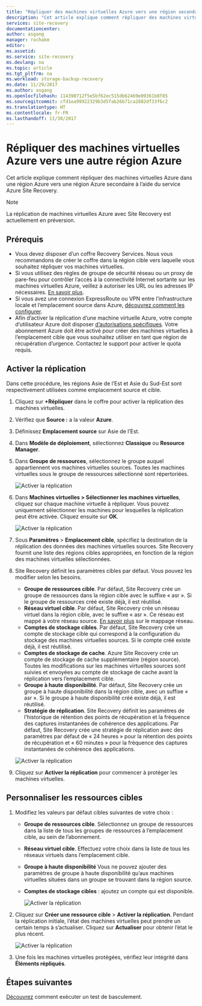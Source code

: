 ```yaml
---
title: "Répliquer des machines virtuelles Azure vers une région secondaire avec Azure Site Recovery | Microsoft Docs"
description: "Cet article explique comment répliquer des machines virtuelles Azure s’exécutant dans une région Azure vers une autre région Azure à l’aide du service Azure Site Recovery."
services: site-recovery
documentationcenter: 
author: asgang
manager: rochakm
editor: 
ms.assetid: 
ms.service: site-recovery
ms.devlang: na
ms.topic: article
ms.tgt_pltfrm: na
ms.workload: storage-backup-recovery
ms.date: 11/29/2017
ms.author: asgang
ms.openlocfilehash: 114390712f5e5bf62ec515db62469e09361b8f85
ms.sourcegitcommit: cfd1ea99922329b3d5fab26b71ca2882df33f6c2
ms.translationtype: HT
ms.contentlocale: fr-FR
ms.lasthandoff: 11/30/2017
---
```

# <a name="replicate-azure-virtual-machines-to-another-azure-region"></a>Répliquer des machines virtuelles Azure vers une autre région Azure


Cet article explique comment répliquer des machines virtuelles Azure dans une région Azure vers une région Azure secondaire à l’aide du service Azure Site Recovery.

>[!NOTE]
>
> La réplication de machines virtuelles Azure avec Site Recovery est actuellement en préversion.

## <a name="prerequisites"></a>Prérequis

* Vous devez disposer d’un coffre Recovery Services. Nous vous recommandons de créer le coffre dans la région cible vers laquelle vous souhaitez répliquer vos machines virtuelles.
* Si vous utilisez des règles de groupe de sécurité réseau ou un proxy de pare-feu pour contrôler l’accès à la connectivité Internet sortante sur les machines virtuelles Azure, veillez à autoriser les URL ou les adresses IP nécessaires. [En savoir plus](./site-recovery-azure-to-azure-networking-guidance.md).
* Si vous avez une connexion ExpressRoute ou VPN entre l’infrastructure locale et l’emplacement source dans Azure, [découvrez comment les configurer](site-recovery-azure-to-azure-networking-guidance.md#guidelines-for-existing-azure-to-on-premises-expressroutevpn-configuration).
* Afin d’activer la réplication d’une machine virtuelle Azure, votre compte d’utilisateur Azure doit disposer [d’autorisations spécifiques](../site-recovery-role-based-linked-access-control.md#permissions-required-to-enable-replication-for-new-virtual-machines).
Votre abonnement Azure doit être activé pour créer des machines virtuelles à l’emplacement cible que vous souhaitez utiliser en tant que région de récupération d’urgence. Contactez le support pour activer le quota requis.

## <a name="enable-replication"></a>Activer la réplication

Dans cette procédure, les régions Asie de l’Est et Asie du Sud-Est sont respectivement utilisées comme emplacement source et cible.

1. Cliquez sur **+Répliquer** dans le coffre pour activer la réplication des machines virtuelles.
2. Vérifiez que **Source :** a la valeur **Azure**.
3. Définissez **Emplacement source** sur Asie de l’Est.
4. Dans **Modèle de déploiement**, sélectionnez **Classique** ou **Resource Manager**.
5. Dans **Groupe de ressources**, sélectionnez le groupe auquel appartiennent vos machines virtuelles sources. Toutes les machines virtuelles sous le groupe de ressources sélectionné sont répertoriées.

    ![Activer la réplication](./media/site-recovery-replicate-azure-to-azure/enabledrwizard1.png)

6. Dans **Machines virtuelles > Sélectionner les machines virtuelles**, cliquez sur chaque machine virtuelle à répliquer. Vous pouvez uniquement sélectionner les machines pour lesquelles la réplication peut être activée. Cliquez ensuite sur **OK**.

    ![Activer la réplication](./media/site-recovery-replicate-azure-to-azure/virtualmachine_selection.png)
    
7. Sous **Paramètres** > **Emplacement cible**, spécifiez la destination de la réplication des données des machines virtuelles sources. Site Recovery fournit une liste des régions cibles appropriées, en fonction de la région des machines virtuelles sélectionnées.
8. Site Recovery définit les paramètres cibles par défaut. Vous pouvez les modifier selon les besoins.

    - **Groupe de ressources cible**. Par défaut, Site Recovery crée un groupe de ressources dans la région cible avec le suffixe « asr ». Si le groupe de ressources créé existe déjà, il est réutilisé.
    - **Réseau virtuel cible**. Par défaut, Site Recovery crée un réseau virtuel dans la région cible, avec le suffixe « asr ». Ce réseau est mappé à votre réseau source. [En savoir plus](site-recovery-network-mapping-azure-to-azure.md) sur le mappage réseau.
    - **Comptes de stockage cibles**. Par défaut, Site Recovery crée un compte de stockage cible qui correspond à la configuration du stockage des machines virtuelles sources. Si le compte créé existe déjà, il est réutilisé.
    - **Comptes de stockage de cache**. Azure Site Recovery crée un compte de stockage de cache supplémentaire (région source). Toutes les modifications sur les machines virtuelles sources sont suivies et envoyées au compte de stockage de cache avant la réplication vers l’emplacement cible.
    - **Groupe à haute disponibilité**. Par défaut, Site Recovery crée un groupe à haute disponibilité dans la région cible, avec un suffixe « asr ». Si le groupe à haute disponibilité créé existe déjà, il est réutilisé.
    - **Stratégie de réplication**. Site Recovery définit les paramètres de l’historique de rétention des points de récupération et la fréquence des captures instantanées de cohérence des applications. Par défaut, Site Recovery crée une stratégie de réplication avec des paramètres par défaut de « 24 heures » pour la rétention des points de récupération et « 60 minutes » pour la fréquence des captures instantanées de cohérence des applications.

    ![Activer la réplication](./media/site-recovery-replicate-azure-to-azure/enabledrwizard3.PNG)
9. Cliquez sur **Activer la réplication** pour commencer à protéger les machines virtuelles.

## <a name="customize-target-resources"></a>Personnaliser les ressources cibles

1. Modifiez les valeurs par défaut cibles suivantes de votre choix :

    - **Groupe de ressources cible**. Sélectionnez un groupe de ressources dans la liste de tous les groupes de ressources à l’emplacement cible, au sein de l’abonnement.
    - **Réseau virtuel cible**. Effectuez votre choix dans la liste de tous les réseaux virtuels dans l’emplacement cible.
    - **Groupe à haute disponibilité** Vous ne pouvez ajouter des paramètres de groupe à haute disponibilité qu’aux machines virtuelles situées dans un groupe se trouvant dans la région source.
    - **Comptes de stockage cibles** : ajoutez un compte qui est disponible.

        ![Activer la réplication](./media/site-recovery-replicate-azure-to-azure/customize.PNG)

2. Cliquez sur **Créer une ressource cible** > **Activer la réplication**. Pendant la réplication initiale, l’état des machines virtuelles peut prendre un certain temps à s’actualiser. Cliquez sur **Actualiser** pour obtenir l’état le plus récent.

    ![Activer la réplication](./media/site-recovery-replicate-azure-to-azure/replicateditems.PNG)
    
3. Une fois les machines virtuelles protégées, vérifiez leur intégrité dans **Éléments répliqués**.



## <a name="next-steps"></a>Étapes suivantes
[Découvrez](../azure-to-azure-tutorial-dr-drill.md) comment exécuter un test de basculement.

